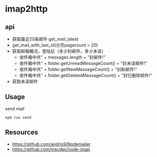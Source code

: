 # imap2http


## api

- 获取最近20条邮件 get_mail_latest
- get_mail_with_last_id(分页pagecount = 20)
- 获取邮箱概况，登陆后（多少封邮件，多少未读）
	- 收件箱中共" + messages.length + "封邮件!"
	- 收件箱中共" + folder.getUnreadMessageCount() + "封未读邮件!"
	- 收件箱中共" + folder.getNewMessageCount() + "封新邮件!"
	- 收件箱中共" + folder.getDeletedMessageCount() + "封已删除邮件!"
- 获取未读邮件

## Usage

send mail 

	npm run send
	


## Resources

- https://github.com/andris9/Nodemailer
- https://github.com/mscdex/node-imap
